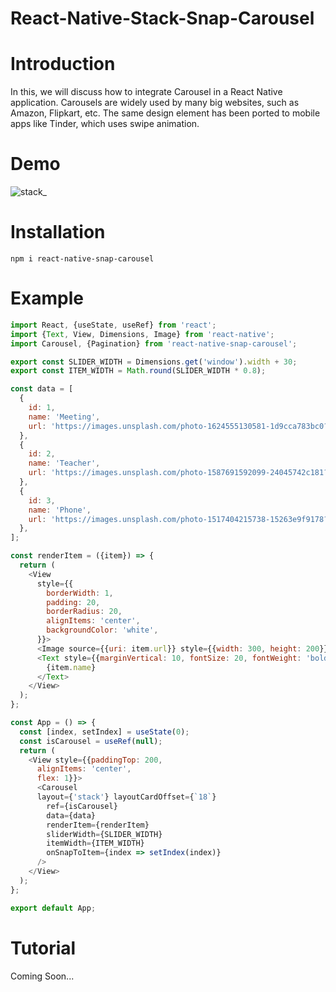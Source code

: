 # React-Native-Stack-Snap-Carousel

# Introduction

In this, we will discuss how to integrate Carousel in a React Native application.
Carousels are widely used by many big websites, such as Amazon, Flipkart, etc. The same design element has been ported to mobile apps like Tinder, which uses swipe animation.

# Demo 
![stack_](https://user-images.githubusercontent.com/86215353/181409527-2cd6b95f-e6e1-4daf-903c-f97b220b2c38.gif)


# Installation
```
npm i react-native-snap-carousel
```

# Example
```js
import React, {useState, useRef} from 'react';
import {Text, View, Dimensions, Image} from 'react-native';
import Carousel, {Pagination} from 'react-native-snap-carousel';

export const SLIDER_WIDTH = Dimensions.get('window').width + 30;
export const ITEM_WIDTH = Math.round(SLIDER_WIDTH * 0.8);

const data = [
  {
    id: 1,
    name: 'Meeting',
    url: 'https://images.unsplash.com/photo-1624555130581-1d9cca783bc0?ixlib=rb-1.2.1&ixid=MnwxMjA3fDB8MHxwaG90by1wYWdlfHx8fGVufDB8fHx8&auto=format&fit=crop&w=2071&q=80',
  },
  {
    id: 2,
    name: 'Teacher',
    url: 'https://images.unsplash.com/photo-1587691592099-24045742c181?ixlib=rb-1.2.1&ixid=MnwxMjA3fDB8MHxzZWFyY2h8NXx8dXJsfGVufDB8fDB8fA%3D%3D&auto=format&fit=crop&w=500&q=60',
  },
  {
    id: 3,
    name: 'Phone',
    url: 'https://images.unsplash.com/photo-1517404215738-15263e9f9178?ixlib=rb-1.2.1&ixid=MnwxMjA3fDB8MHxzZWFyY2h8Nnx8dXJsfGVufDB8fDB8fA%3D%3D&auto=format&fit=crop&w=500&q=60',
  },
];

const renderItem = ({item}) => {
  return (
    <View
      style={{
        borderWidth: 1,
        padding: 20,
        borderRadius: 20,
        alignItems: 'center',
        backgroundColor: 'white',
      }}>
      <Image source={{uri: item.url}} style={{width: 300, height: 200}} />
      <Text style={{marginVertical: 10, fontSize: 20, fontWeight: 'bold'}}>
        {item.name}
      </Text>
    </View>
  );
};

const App = () => {
  const [index, setIndex] = useState(0);
  const isCarousel = useRef(null);
  return (
    <View style={{paddingTop: 200,
      alignItems: 'center',
      flex: 1}}>
      <Carousel
      layout={'stack'} layoutCardOffset={`18`}
        ref={isCarousel}
        data={data}
        renderItem={renderItem}
        sliderWidth={SLIDER_WIDTH}
        itemWidth={ITEM_WIDTH}
        onSnapToItem={index => setIndex(index)}
      />
    </View>
  );
};

export default App;

```

# Tutorial

Coming Soon...
